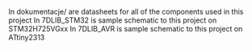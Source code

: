 In dokumentacje/ are datasheets for all of the components used in this project
In 7DLIB_STM32 is sample schematic to this project on STM32H725VGxx
In 7DLIB_AVR is sample schematic to this project on ATtiny2313
